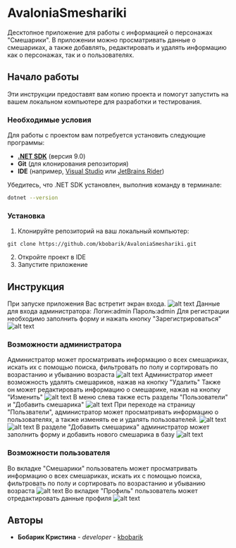 # AvaloniaSmeshariki

Десктопное приложение для работы с информацией о персонажах "Смешарики". В приложении можно просматривать данные о смешариках, а также добавлять, редактировать и удалять информацию как о персонажах, так и о пользователях.

## Начало работы

Эти инструкции предоставят вам копию проекта и помогут запустить на вашем локальном компьютере для разработки и тестирования.

### Необходимые условия

Для работы с проектом вам потребуется установить следующие программы:

- **[.NET SDK](https://dotnet.microsoft.com/download)** (версия 9.0)
- **Git** (для клонирования репозитория)
- **IDE** (например, [Visual Studio](https://visualstudio.microsoft.com/) или [JetBrains Rider](https://www.jetbrains.com/rider/))

Убедитесь, что .NET SDK установлен, выполнив команду в терминале:

```bash
dotnet --version
```

### Установка

1. Клонируйте репозиторий на ваш локальный компьютер:
```
git clone https://github.com/kbobarik/AvaloniaSmeshariki.git
```
2. Откройте проект в IDE
3. Запустите приложение

## Инструкция

При запуске приложения Вас встретит экран входа.
![alt text](https://eykhnnlgofgxdzlixydt.supabase.co/storage/v1/object/public/README//1.png)
Данные для входа администратора:
Логин:admin
Пароль:admin
Для регистрации необходимо заполнить форму и нажать кнопку "Зарегистрироваться"
![alt text](https://eykhnnlgofgxdzlixydt.supabase.co/storage/v1/object/public/README//3.png)
### Возможности администратора
Администратор может просматривать информацию о всех смешариках, искать их с помощью поиска, фильтровать по полу и сортировать по возрастанию и убыванию возраста
![alt text](https://eykhnnlgofgxdzlixydt.supabase.co/storage/v1/object/public/README//4.png)
Администратор имеет возможность удалять смешариков, нажав на кнопку "Удалить"
Также он может редактировать информацию о смешарике, нажав на кнопку "Изменить"
![alt text](https://eykhnnlgofgxdzlixydt.supabase.co/storage/v1/object/public/README//5.png)
В меню слева также есть разделы "Пользователи" и "Добавить смешарика"
![alt text](https://eykhnnlgofgxdzlixydt.supabase.co/storage/v1/object/public/README//6.png)
При переходе на страницу "Пользватели", администратор может просматривать информацию о пользователях, а также изменять ее и удалять пользователей.
![alt text](https://eykhnnlgofgxdzlixydt.supabase.co/storage/v1/object/public/README//7.png)
![alt text](https://eykhnnlgofgxdzlixydt.supabase.co/storage/v1/object/public/README//8.png)
В разделе "Добавить смешарика" администратор может заполнить форму и добавить нового смешарика в базу
![alt text](https://eykhnnlgofgxdzlixydt.supabase.co/storage/v1/object/public/README//9.png)
### Возможности пользователя
Во вкладке "Смешарики" пользователь может просматривать информацию о всех смешариках, искать их с помощью поиска, фильтровать по полу и сортировать по возрастанию и убыванию возраста
![alt text](https://eykhnnlgofgxdzlixydt.supabase.co/storage/v1/object/public/README//10.png)
Во вкладке "Профиль" пользователь может отредактировать данные профиля
![alt text](https://eykhnnlgofgxdzlixydt.supabase.co/storage/v1/object/public/README//11.png)

## Авторы

* **Бобарик Кристина** - *developer* - [kbobarik](https://github.com/kbobarik)
